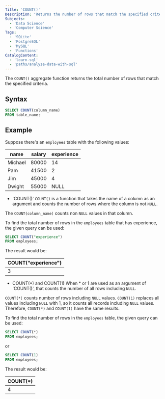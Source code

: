 ```yaml
---
Title: 'COUNT()'
Description: 'Returns the number of rows that match the specified criteria.'
Subjects:
  - 'Data Science'
  - 'Computer Science'
Tags:
  - 'SQLite'
  - 'PostgreSQL'
  - 'MySQL'
  - 'Functions'
CatalogContent:
  - 'learn-sql'
  - 'paths/analyze-data-with-sql'
---
```


The `COUNT()` aggregate function returns the total number of rows that match the specified criteria.

## Syntax

```sql
SELECT COUNT(column_name)
FROM table_name;
```

## Example

Suppose there's an `employees` table with the following values:

| name    | salary | experience |
| ------- | ------ | ---------- |
| Michael | 80000  | 14         |
| Pam     | 41500  | 2          |
| Jim     | 45000  | 4          |
| Dwight  | 55000  | NULL       |

* 'COUNT()'
`COUNT()` is a function that takes the name of a column as an argument and counts the number of rows where the column is not `NULL`.

The `COUNT(column_name)` counts non `NULL` values in that column.

To find the total number of rows in the `employees` table that has experience, the given query can be used:

```sql
SELECT COUNT("experience")
FROM employees;
```

The result would be:

| COUNT("experience") |
| --------- |
| 3         |


* COUNT(\*) and COUNT(1)
When * or 1 are used as an argument of 'COUNT()', that counts the number of all rows including `NULL`.

`COUNT(*)` counts number of rows including `NULL` values. `COUNT(1)` replaces all values including `NULL` with 1, so it counts all records including `NULL` values. Therefore, `COUNT(*)` and `COUNT(1)` have the same results.

To find the total number of rows in the `employees` table, the given query can be used:

```sql
SELECT COUNT(*)
FROM employees;
```

or

```sql
SELECT COUNT(1)
FROM employees;
```

The result would be:

| COUNT(\*) |
| --------- |
| 4         |
